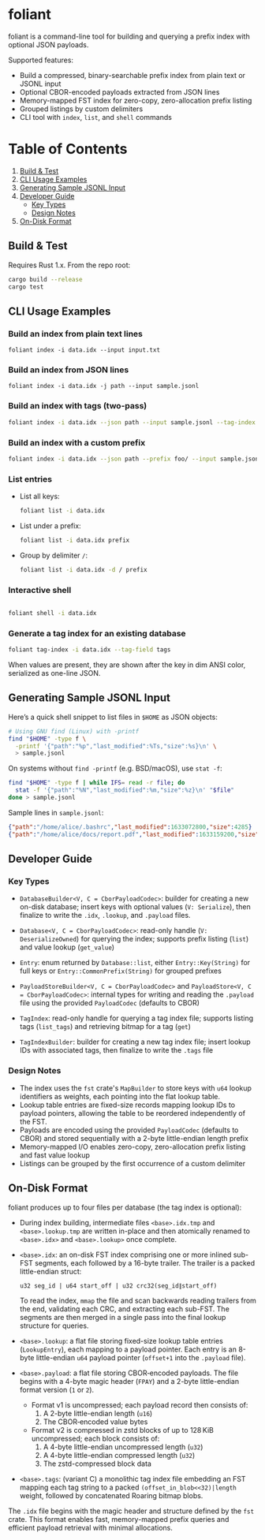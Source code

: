 # foliant

foliant is a command-line tool for building and querying a prefix index with optional JSON payloads.

Supported features:
- Build a compressed, binary-searchable prefix index from plain text or JSONL input
- Optional CBOR-encoded payloads extracted from JSON lines
- Memory-mapped FST index for zero-copy, zero-allocation prefix listing
- Grouped listings by custom delimiters
- CLI tool with `index`, `list`, and `shell` commands

# Table of Contents
1. [Build & Test](#build--test)
2. [CLI Usage Examples](#cli-usage-examples)
3. [Generating Sample JSONL Input](#generating-sample-jsonl-input)
4. [Developer Guide](#developer-guide)
   - [Key Types](#key-types)
   - [Design Notes](#design-notes)
5. [On-Disk Format](#on-disk-format)

## Build & Test
Requires Rust 1.x. From the repo root:
```bash
cargo build --release
cargo test
```

## CLI Usage Examples

### Build an index from plain text lines
```
foliant index -i data.idx --input input.txt
```

### Build an index from JSON lines
```
foliant index -i data.idx -j path --input sample.jsonl
```

### Build an index with tags (two-pass)
```bash
foliant index -i data.idx --json path --input sample.jsonl --tag-index tags
```
### Build an index with a custom prefix
```bash
foliant index -i data.idx --json path --prefix foo/ --input sample.jsonl
```

### List entries
- List all keys:
  ```bash
  foliant list -i data.idx
  ```
- List under a prefix:
  ```bash
  foliant list -i data.idx prefix
  ```
- Group by delimiter `/`:
  ```bash
  foliant list -i data.idx -d / prefix
  ```

### Interactive shell
```bash

foliant shell -i data.idx
```

### Generate a tag index for an existing database
```bash
foliant tag-index -i data.idx --tag-field tags
```

When values are present, they are shown after the key in dim ANSI color, serialized as one-line JSON.

## Generating Sample JSONL Input

Here’s a quick shell snippet to list files in `$HOME` as JSON objects:
```bash
# Using GNU find (Linux) with -printf
find "$HOME" -type f \
  -printf '{"path":"%p","last_modified":%Ts,"size":%s}\n' \
  > sample.jsonl
```

On systems without `find -printf` (e.g. BSD/macOS), use `stat -f`:
```bash
find "$HOME" -type f | while IFS= read -r file; do
  stat -f '{"path":"%N","last_modified":%m,"size":%z}\n' "$file"
done > sample.jsonl
```

Sample lines in `sample.jsonl`:
```json
{"path":"/home/alice/.bashrc","last_modified":1633072800,"size":4285}
{"path":"/home/alice/docs/report.pdf","last_modified":1633159200,"size":234567}
```  

## Developer Guide

### Key Types
- `DatabaseBuilder<V, C = CborPayloadCodec>`: builder for creating a new on-disk database; insert keys with optional values (`V: Serialize`), then finalize to write the `.idx`, `.lookup`, and `.payload` files.
- `Database<V, C = CborPayloadCodec>`: read-only handle (`V: DeserializeOwned`) for querying the index; supports prefix listing (`list`) and value lookup (`get_value`)
- `Entry`: enum returned by `Database::list`, either `Entry::Key(String)` for full keys or `Entry::CommonPrefix(String)` for grouped prefixes
- `PayloadStoreBuilder<V, C = CborPayloadCodec>` and `PayloadStore<V, C = CborPayloadCodec>`: internal types for writing and reading the `.payload` file using the provided `PayloadCodec` (defaults to CBOR)

- `TagIndex`: read-only handle for querying a tag index file; supports listing tags (`list_tags`) and retrieving bitmap for a tag (`get`)
- `TagIndexBuilder`: builder for creating a new tag index file; insert lookup IDs with associated tags, then finalize to write the `.tags` file

### Design Notes
- The index uses the `fst` crate's `MapBuilder` to store keys with `u64` lookup identifiers as weights, each pointing into the flat lookup table.
- Lookup table entries are fixed-size records mapping lookup IDs to payload pointers, allowing the table to be reordered independently of the FST.
- Payloads are encoded using the provided `PayloadCodec` (defaults to CBOR) and stored sequentially with a 2-byte little-endian length prefix
- Memory-mapped I/O enables zero-copy, zero-allocation prefix listing and fast value lookup
- Listings can be grouped by the first occurrence of a custom delimiter

## On-Disk Format
foliant produces up to four files per database (the tag index is optional):

- During index building, intermediate files `<base>.idx.tmp` and `<base>.lookup.tmp` are written in-place and then atomically renamed to `<base>.idx>` and `<base>.lookup>` once complete.

- `<base>.idx`: an on-disk FST index comprising one or more inlined sub-FST segments, each followed by a 16-byte trailer.  The trailer is a packed little-endian struct:
  ```text
  u32 seg_id | u64 start_off | u32 crc32(seg_id∥start_off)
  ```
  To read the index, `mmap` the file and scan backwards reading trailers from the end, validating each CRC, and extracting each sub-FST.  The segments are then merged in a single pass into the final lookup structure for queries.
- `<base>.lookup`: a flat file storing fixed-size lookup table entries (`LookupEntry`), each mapping to a payload pointer. Each entry is an 8-byte little-endian `u64` payload pointer (`offset+1` into the `.payload` file).
- `<base>.payload`: a flat file storing CBOR‑encoded payloads. The file begins with a 4-byte magic header (`FPAY`) and a 2-byte little-endian format version (`1` or `2`).
  - Format v1 is uncompressed; each payload record then consists of:
    1. A 2-byte little-endian length (`u16`)
    2. The CBOR‑encoded value bytes
  - Format v2 is compressed in zstd blocks of up to 128 KiB uncompressed; each block consists of:
    1. A 4-byte little-endian uncompressed length (`u32`)
    2. A 4-byte little-endian compressed length (`u32`)
    3. The zstd-compressed block data

- `<base>.tags`: (variant C) a monolithic tag index file embedding an FST mapping each tag string to a packed `(offset_in_blob<<32)|length` weight, followed by concatenated Roaring bitmap blobs.

The `.idx` file begins with the magic header and structure defined by the `fst` crate. This format enables fast, memory-mapped prefix queries and efficient payload retrieval with minimal allocations.